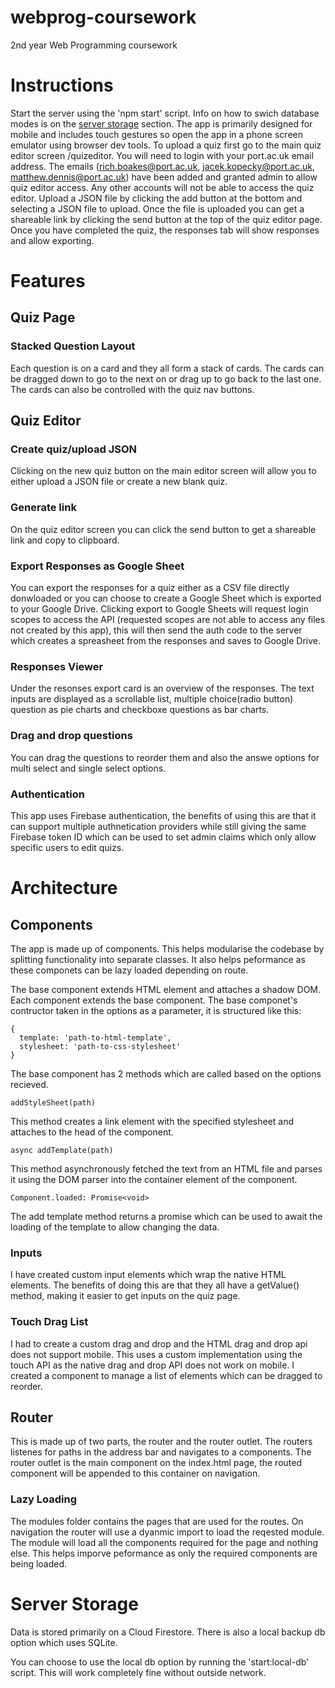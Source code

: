 # webprog-coursework
2nd year Web Programming coursework

# Instructions
Start the server using the 'npm start' script. Info on how to swich database modes is on
the [server storage](#server-storage) section. The app is primarily designed for mobile and 
includes touch gestures so open the app in a phone screen emulator using browser dev tools. 
To upload a quiz first go to the main quiz editor screen /quizeditor. You will need to login 
with your port.ac.uk email address. The emails (rich.boakes@port.ac.uk, 
jacek.kopecky@port.ac.uk, matthew.dennis@port.ac.uk) have been added and granted admin to 
allow quiz editor access. Any other accounts will not be able to access the quiz editor. 
Upload a JSON file by clicking the add button at the bottom and selecting a JSON file to 
upload. Once the file is uploaded you can get a shareable link by clicking the send button at 
the top of the quiz editor page. Once you have completed the quiz, the responses tab will 
show responses and allow exporting.

# Features

## Quiz Page

### Stacked Question Layout
Each question is on a card and they all form a stack of cards. The cards can be dragged down to
go to the next on or drag up to go back to the last one. The cards can also be controlled with
the quiz nav buttons.

## Quiz Editor

### Create quiz/upload JSON
Clicking on the new quiz button on the main editor screen will allow you to either upload a JSON
file or create a new blank quiz.

### Generate link
On the quiz editor screen you can click the send button to get a shareable link and copy to
clipboard.

### Export Responses as Google Sheet
You can export the responses for a quiz either as a CSV file directly donwloaded or you
can choose to create a Google Sheet which is exported to your Google Drive. Clicking export 
to Google Sheets will request login scopes to access the API (requested scopes are not able
to access any files not created by this app), this will then send the auth code to the server
which creates a spreasheet from the responses and saves to Google Drive.

### Responses Viewer
Under the resonses export card is an overview of the responses. The text inputs are displayed as
a scrollable list, multiple choice(radio button) question as pie charts and checkboxe questions as
bar charts.

### Drag and drop questions
You can drag the questions to reorder them and also the answe options for multi select and single
select options.

### Authentication
This app uses Firebase authentication, the benefits of using this are that it can support
multiple authnetication providers while still giving the same Firebase token ID which can be
used to set admin claims which only allow specific users to edit quizs.

# Architecture

## Components
The app is made up of components. This helps modularise the codebase by splitting functionality 
into separate classes. It also helps peformance as these componets can be lazy loaded depending
on route.

The base component extends HTML element and attaches a shadow DOM. Each component extends the
base component. The base componet's contructor taken in the options as a parameter, it is 
structured like this:
```
{
  template: 'path-to-html-template',
  stylesheet: 'path-to-css-stylesheet'
}
```
The base component has 2 methods which are called based on the options recieved.
```
addStyleSheet(path)
```
This method creates a link element with the specified stylesheet and attaches to the head of
the component.
```
async addTemplate(path)
```
This method asynchronously fetched the text from an HTML file and parses it using the DOM parser
into the container element of the component.
```
Component.loaded: Promise<void>
```
The add template method returns a promise which can
be used to await the loading of the template to allow changing the data.

### Inputs
I have created custom input elements which wrap the native HTML elements. The benefits of doing this
are that they all have a getValue() method, making it easier to get inputs on the quiz page.

### Touch Drag List
I had to create a custom drag and drop and the HTML drag and drop api does not support mobile.
This uses a custom implementation using the touch API as the native drag and drop API does not
work on mobile. I created a component to manage a list of elements which can be dragged to reorder.

## Router
This is made up of two parts, the router and the router outlet. The routers listenes for paths
in the address bar and navigates to a components. The router outlet is the main component on the
index.html page, the routed component will be appended to this container on navigation.

### Lazy Loading
The modules folder contains the pages that are used for the routes. On navigation the router will
use a dyanmic import to load the reqested module. The module will load all the components required
for the page and nothing else. This helps imporve peformance as only the required components are
being loaded.

# Server Storage
Data is stored primarily on a Cloud Firestore. There is also a local backup db option which uses
SQLite.

You can choose to use the local db option by running the 'start:local-db' script. This will work
completely fine without outside network.